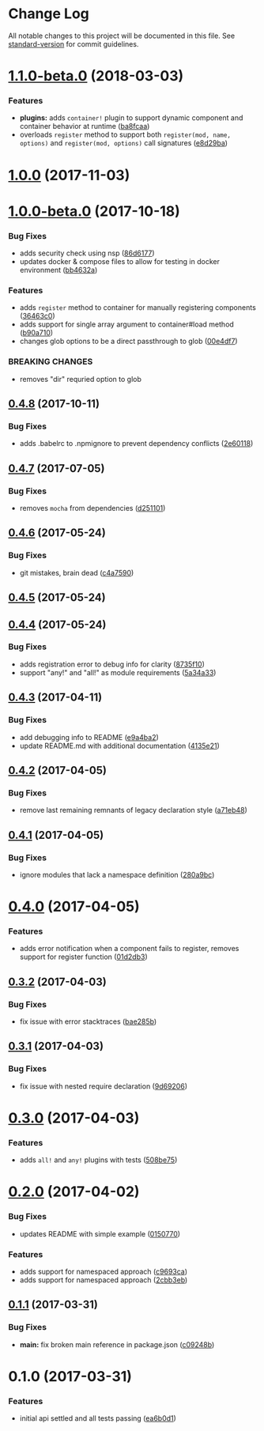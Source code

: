 # Change Log

All notable changes to this project will be documented in this file. See [standard-version](https://github.com/conventional-changelog/standard-version) for commit guidelines.

<a name="1.1.0-beta.0"></a>
# [1.1.0-beta.0](https://github.com/cludden/app-container/compare/v1.0.0...v1.1.0-beta.0) (2018-03-03)


### Features

* **plugins:** adds `container!` plugin to support dynamic component and container behavior at runtime ([ba8fcaa](https://github.com/cludden/app-container/commit/ba8fcaa))
* overloads `register` method to support both `register(mod, name, options)` and `register(mod, options)` call signatures ([e8d29ba](https://github.com/cludden/app-container/commit/e8d29ba))



<a name="1.0.0"></a>
# [1.0.0](https://github.com/cludden/app-container/compare/v1.0.0-beta.0...v1.0.0) (2017-11-03)



<a name="1.0.0-beta.0"></a>
# [1.0.0-beta.0](https://github.com/cludden/app-container/compare/v0.4.8...v1.0.0-beta.0) (2017-10-18)


### Bug Fixes

* adds security check using nsp ([86d6177](https://github.com/cludden/app-container/commit/86d6177))
* updates docker & compose files to allow for testing in docker environment ([bb4632a](https://github.com/cludden/app-container/commit/bb4632a))


### Features

* adds `register` method to container for manually registering components ([36463c0](https://github.com/cludden/app-container/commit/36463c0))
* adds support for single array argument to container#load method ([b90a710](https://github.com/cludden/app-container/commit/b90a710))
* changes glob options to be a direct passthrough to glob ([00e4df7](https://github.com/cludden/app-container/commit/00e4df7))


### BREAKING CHANGES

* removes "dir" requried option to glob



<a name="0.4.8"></a>
## [0.4.8](https://github.com/cludden/app-container/compare/v0.4.7...v0.4.8) (2017-10-11)


### Bug Fixes

* adds .babelrc to .npmignore to prevent dependency conflicts ([2e60118](https://github.com/cludden/app-container/commit/2e60118))



<a name="0.4.7"></a>
## [0.4.7](https://github.com/cludden/app-container/compare/v0.4.6...v0.4.7) (2017-07-05)


### Bug Fixes

* removes `mocha` from dependencies ([d251101](https://github.com/cludden/app-container/commit/d251101))



<a name="0.4.6"></a>
## [0.4.6](https://github.com/cludden/app-container/compare/v0.4.5...v0.4.6) (2017-05-24)


### Bug Fixes

* git mistakes, brain dead ([c4a7590](https://github.com/cludden/app-container/commit/c4a7590))



<a name="0.4.5"></a>
## [0.4.5](https://github.com/cludden/app-container/compare/v0.4.4...v0.4.5) (2017-05-24)



<a name="0.4.4"></a>
## [0.4.4](https://github.com/cludden/app-container/compare/v0.4.3...v0.4.4) (2017-05-24)


### Bug Fixes

* adds registration error to debug info for clarity ([8735f10](https://github.com/cludden/app-container/commit/8735f10))
* support "any!" and "all!" as module requirements ([5a34a33](https://github.com/cludden/app-container/commit/5a34a33))



<a name="0.4.3"></a>
## [0.4.3](https://github.com/cludden/app-container/compare/v0.4.2...v0.4.3) (2017-04-11)


### Bug Fixes

* add debugging info to README ([e9a4ba2](https://github.com/cludden/app-container/commit/e9a4ba2))
* update README.md with additional documentation ([4135e21](https://github.com/cludden/app-container/commit/4135e21))



<a name="0.4.2"></a>
## [0.4.2](https://github.com/cludden/app-container/compare/v0.4.1...v0.4.2) (2017-04-05)


### Bug Fixes

* remove last remaining remnants of legacy declaration style ([a71eb48](https://github.com/cludden/app-container/commit/a71eb48))



<a name="0.4.1"></a>
## [0.4.1](https://github.com/cludden/app-container/compare/v0.4.0...v0.4.1) (2017-04-05)


### Bug Fixes

* ignore modules that lack a namespace definition ([280a9bc](https://github.com/cludden/app-container/commit/280a9bc))



<a name="0.4.0"></a>
# [0.4.0](https://github.com/cludden/app-container/compare/v0.3.2...v0.4.0) (2017-04-05)


### Features

* adds error notification when a component fails to register, removes support for register function ([01d2db3](https://github.com/cludden/app-container/commit/01d2db3))



<a name="0.3.2"></a>
## [0.3.2](https://github.com/cludden/app-container/compare/v0.3.1...v0.3.2) (2017-04-03)


### Bug Fixes

* fix issue with error stacktraces ([bae285b](https://github.com/cludden/app-container/commit/bae285b))



<a name="0.3.1"></a>
## [0.3.1](https://github.com/cludden/app-container/compare/v0.3.0...v0.3.1) (2017-04-03)


### Bug Fixes

* fix issue with nested require declaration ([9d69206](https://github.com/cludden/app-container/commit/9d69206))



<a name="0.3.0"></a>
# [0.3.0](https://github.com/cludden/app-container/compare/v0.2.0...v0.3.0) (2017-04-03)


### Features

* adds `all!` and `any!` plugins with tests ([508be75](https://github.com/cludden/app-container/commit/508be75))



<a name="0.2.0"></a>
# [0.2.0](https://github.com/cludden/app-container/compare/v0.1.1...v0.2.0) (2017-04-02)


### Bug Fixes

* updates README with simple example ([0150770](https://github.com/cludden/app-container/commit/0150770))


### Features

* adds support for namespaced approach ([c9693ca](https://github.com/cludden/app-container/commit/c9693ca))
* adds support for namespaced approach ([2cbb3eb](https://github.com/cludden/app-container/commit/2cbb3eb))



<a name="0.1.1"></a>
## [0.1.1](https://github.com/cludden/app-container/compare/v0.1.0...v0.1.1) (2017-03-31)


### Bug Fixes

* **main:** fix broken main reference in package.json ([c09248b](https://github.com/cludden/app-container/commit/c09248b))



<a name="0.1.0"></a>
# 0.1.0 (2017-03-31)


### Features

* initial api settled and all tests passing ([ea6b0d1](https://github.com/cludden/app-container/commit/ea6b0d1))
